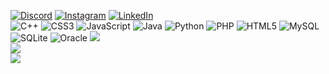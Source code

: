 [![Discord](https://img.shields.io/badge/Discord-%237289DA.svg?logo=discord&logoColor=white)](https://discord.gg/ImVlaD#5709) [![Instagram](https://img.shields.io/badge/Instagram-%23E4405F.svg?logo=Instagram&logoColor=white)](https://instagram.com/Json.Vladimir) [![LinkedIn](https://img.shields.io/badge/LinkedIn-%230077B5.svg?logo=linkedin&logoColor=white)](https://linkedin.com/in/jheysonaburto) <br/>
![C++](https://img.shields.io/badge/c++-%2300599C.svg?style=flat&logo=c%2B%2B&logoColor=white) ![CSS3](https://img.shields.io/badge/css3-%231572B6.svg?style=flat&logo=css3&logoColor=white) ![JavaScript](https://img.shields.io/badge/javascript-%23323330.svg?style=flat&logo=javascript&logoColor=%23F7DF1E) ![Java](https://img.shields.io/badge/java-%23ED8B00.svg?style=flat&logo=java&logoColor=white) ![Python](https://img.shields.io/badge/python-3670A0?style=flat&logo=python&logoColor=ffdd54) ![PHP](https://img.shields.io/badge/php-%23777BB4.svg?style=flat&logo=php&logoColor=white) ![HTML5](https://img.shields.io/badge/html5-%23E34F26.svg?style=flat&logo=html5&logoColor=white) ![MySQL](https://img.shields.io/badge/mysql-%2300f.svg?style=flat&logo=mysql&logoColor=white) ![SQLite](https://img.shields.io/badge/sqlite-%2307405e.svg?style=flat&logo=sqlite&logoColor=white)
![Oracle](https://img.shields.io/badge/Oracle-F80000?style=flat&logo=oracle&logoColor=white)
![](https://github-readme-stats-sigma-five.vercel.app/api?username=JsonVladimir&theme=dark&hide_border=true&include_all_commits=true&count_private=true)<br/>
![](https://github-readme-streak-stats.herokuapp.com/?user=JsonVladimir&theme=dark&hide_border=true)<br/>
![](https://github-readme-stats-sigma-five.vercel.app/api/top-langs/?username=JsonVladimir&theme=dark&hide_border=true&include_all_commits=true&count_private=true&layout=compact)


<!---
JsonVladimir/JsonVladimir is a ✨ special ✨ repository because its `README.md` (this file) appears on your GitHub profile.
You can click the Preview link to take a look at your changes.
--->
